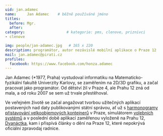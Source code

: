 ```yaml
---
uid: jan.adamec
name:     Jan Adamec  	# běžně používáné jméno
titles:
  before: Mgr.
  after:
category:                   # kategorie: pms, clenove, priznivci
- clenove

img: people/jan-adamec.jpg   # 165 x 220
description: programátor, autor nezávislé mobilní aplikace o Praze 12  # kratký popis, max 160 znaků
mail: jan.adamec@pirati.cz
profiles:
  facebook: https://www.facebook.com/honza.adamec
---
```


Jan Adamec (*1977, Praha) vystudoval informatiku na Matematicko-fyzikální fakultě Univerzity Karlovy, se zaměřením na 2D/3D grafiku, a začal pracovat jako programátor. Od dětství žil v Praze 4, ale Prahu 12 zná od mala, a od roku 2007 se sem už trvale přestěhoval.

Ve veřejném životě se začal angažovat tvorbou užitečných aplikací postavených nad daty publikovanými státní správou, ať už s [harmonogramy přistavování velkoobjemových kontejnerů](http://www.roomarranger.com/apps/dumpsters/) v Praze, simulátorem [volebních systémů](http://www.roomarranger.com/apps/electoral-sim/) a v poslední době aplikací zaměřenou vyloženě na Prahu 12, [Dvanáctka](http://dvanactka.info), kam i přispívá články o dění na Praze 12, které nepokrývá oficiální zpravodaj radnice.

